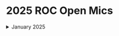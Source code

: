 # 2025 ROC Open Mics

<details>

<summary>January 2025</summary>

[january-3-2025-pax8-oauth-connecting-multiple-products-github-challenges.md](2025-roc-open-mics/january-3-2025-pax8-oauth-connecting-multiple-products-github-challenges.md "mention")

</details>

